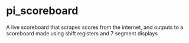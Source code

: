 pi_scoreboard
=============

A live scoreboard that scrapes scores from the internet, and outputs to a scoreboard made using shift registers and 7 segment displays
